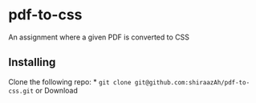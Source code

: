 # pdf-to-css
An assignment where a given PDF is converted to CSS

## Installing

Clone the following repo:
    * `git clone git@github.com:shiraazAh/pdf-to-css.git` or Download
